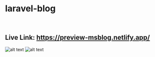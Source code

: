 <h1> laravel-blog </h1>
<br>
<h2> Live Link: <a href="https://preview-msblog.netlify.app/"> https://preview-msblog.netlify.app/</a></h2>

![alt text](https://i.ibb.co/6b6VKMF/Untitled-design.jpg)
![alt text](https://i.ibb.co/WBSQsYt/reviews.jpg)

                      
